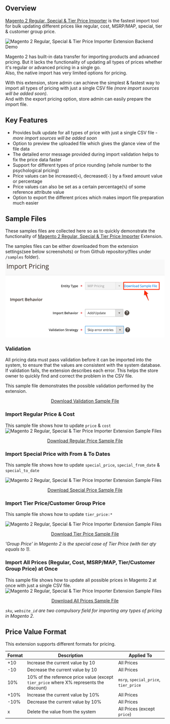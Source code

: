 
## Overview
[Magento 2 Regular, Special & Tier Price Importer](https://www.magepsycho.com/extensions/magento-2/magento2-mass-regular-special-tier-group-price-importer.html) is the fastest import tool for bulk updating different prices like regular, cost, MSRP/MAP, special, tier & customer group price.  
  
![Magento 2 Regular, Special & Tier Price Importer Extension Backend Demo](http://g.recordit.co/9t1Dt1srQD.gif)  
  
Magento 2 has built-in data transfer for importing products and advanced pricing. But it lacks the functionality of updating all types of prices whether it's regular or advanced pricing in a single go.  
Also, the native import has very limited options for pricing.  
  
With this extension, store admin can achieve the simplest & fastest way to import all types of pricing with just a single CSV file *(more import sources will be added soon)*.  
And with the export pricing option, store admin can easily prepare the import file.  
  
## Key Features
* Provides bulk update for all types of price with just a single CSV file - *more import sources will be added soon*  
* Option to preview the uploaded file which gives the glance view of the file data  
* The detailed error message provided during import validation helps to fix the price data faster  
* Support for different types of price rounding (whole number to the psychological pricing)  
* Price values can be increased(`+`), decreased(`-`) by a fixed amount value or percentage  
* Price values can also be set as a certain percentage(`%`) of some reference attribute value  
* Option to export the different prices which makes import file preparation much easier  
  
## Sample Files  
These samples files are collected here so as to quickly demonstrate the functionality of [Magento 2 Regular, Special & Tier Price Importer](https://www.magepsycho.com/extensions/magento-2/magento2-mass-regular-special-tier-group-price-importer.html) Extension.  
  
The samples files can be either downloaded from the extension settings(see below screenshots) or from Github repository(files under `/samples` folder).  
![Magento 2 Regular, Special & Tier Price Importer Extension Sample Files](https://raw.githubusercontent.com/MagePsycho/magento2-regular-special-tier-price-importer-sample-files/master/docs/download-sample-file.png)  
  
### Validation  
All pricing data must pass validation before it can be imported into the system, to ensure that the values are consistent with the system database.    
If validation fails, the extension describes each error. This helps the store owner to quickly find and correct the problem in the CSV file.    
  
This sample file demonstrates the possible validation performed by the extension.  

<p align="center">
  <a href="https://github.com/MagePsycho/magento2-regular-special-tier-price-importer-sample-files/blob/master/samples/1.validation_sample.csv" title="Download Validation Sample File">Download Validation Sample File</a> 
</p>
  
### Import Regular Price & Cost  
This sample file shows how to update `price` & `cost`
 ![Magento 2 Regular, Special & Tier Price Importer Extension Sample Files](http://g.recordit.co/ALTkYjrFQu.gif)
 
<p align="center">
  <a href="https://github.com/MagePsycho/magento2-regular-special-tier-price-importer-sample-files/blob/master/samples/3.regular_price_sample.csv" title="Download Regular Price Sample File">Download Regular Price Sample File</a> 
</p>

### Import Special Price with From & To Dates  
This sample file shows how to update `special_price`, `special_from_date` & `special_to_date`

 ![Magento 2 Regular, Special & Tier Price Importer Extension Sample Files](http://g.recordit.co/QeJFtXKMA2.gif)
 
<p align="center">
  <a href="https://github.com/MagePsycho/magento2-regular-special-tier-price-importer-sample-files/blob/master/samples/4.special_price_sample.csv" title="Download Special Price Sample File">Download Special Price Sample File</a> 
</p>   
  
### Import Tier Price/Customer Group Price  
 This sample file shows how to update `tier_price:*`
 
 ![Magento 2 Regular, Special & Tier Price Importer Extension Sample Files](http://g.recordit.co/UvCGAMUson.gif)
 
<p align="center">
  <a href="https://github.com/MagePsycho/magento2-regular-special-tier-price-importer-sample-files/blob/master/samples/5.tier_price_sample.csv" title="Download Tier Price Sample File">Download Tier Price Sample File</a> 
</p>  

*'Group Price' in Magento 2 is the special case of Tier Price (with tier qty equals to 1).*

### Import All Prices (Regular, Cost, MSRP/MAP, Tier/Customer Group Price)  at Once
This sample file shows how to update all possible prices in Magento 2 at once with just a single CSV file.
![Magento 2 Regular, Special & Tier Price Importer Extension Sample Files](http://g.recordit.co/biMoNGTqVb.gif)

<p align="center">
  <a href="https://github.com/MagePsycho/magento2-regular-special-tier-price-importer-sample-files/blob/master/samples/2.all_prices_sample.csv" title="Download All Prices Sample File">Download All Prices Sample File</a> 
</p>  

  *`sku`, `website_id` are two compulsory field for importing any types of pricing in Magento 2.*
 ## Price Value Format 
This extension supports different formats for pricing.


| Format | Description | Applied To |
| ------- | -------------- | ------------ |
| +10   | Increase the current value by 10  | All Prices |
| -10   | Decrease the current value by 10  | All Prices |
| 10%   | 10% of the reference price value (except `tier_price` where X% represents the discount) | `msrp`, `special_price`, `tier_price` |
| +10%  | Increase the current value by 10%  | All Prices |
| -10%  | Decrease the current value by 10%  | All Prices |
| x | Delete the value from the system  | All Prices (except `price`) |
